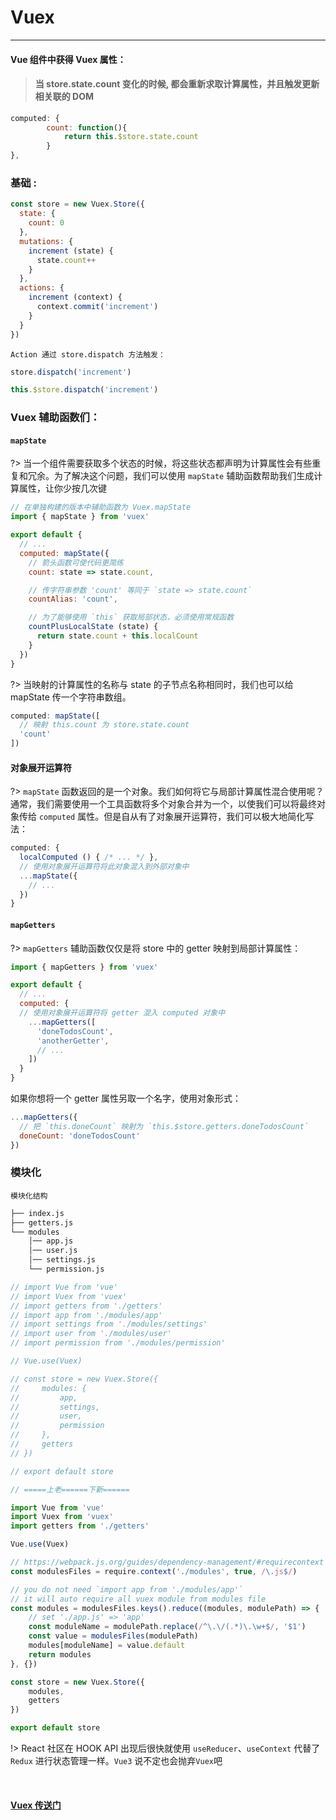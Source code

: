 # Vuex

<hr>

#### Vue 组件中获得 Vuex 属性：

> #### 当 store.state.count 变化的时候, 都会重新求取计算属性，并且触发更新相关联的 DOM

```javascript
computed: {
        count: function(){
            return this.$store.state.count
        }
},
```

### 基础 :

```javascript
const store = new Vuex.Store({
  state: {
    count: 0
  },
  mutations: {
    increment (state) {
      state.count++
    }
  },
  actions: {
    increment (context) {
      context.commit('increment')
    }
  }
})
```

`Action 通过 store.dispatch 方法触发：`

```javascript
store.dispatch('increment')   

this.$store.dispatch('increment')
```

### Vuex 辅助函数们：

#### `mapState`

?> 当一个组件需要获取多个状态的时候，将这些状态都声明为计算属性会有些重复和冗余。为了解决这个问题，我们可以使用 `mapState` 辅助函数帮助我们生成计算属性，让你少按几次键

```javascript
// 在单独构建的版本中辅助函数为 Vuex.mapState
import { mapState } from 'vuex'

export default {
  // ...
  computed: mapState({
    // 箭头函数可使代码更简练
    count: state => state.count,

    // 传字符串参数 'count' 等同于 `state => state.count`
    countAlias: 'count',

    // 为了能够使用 `this` 获取局部状态，必须使用常规函数
    countPlusLocalState (state) {
      return state.count + this.localCount
    }
  })
}
```

?> 当映射的计算属性的名称与 state 的子节点名称相同时，我们也可以给 mapState 传一个字符串数组。

```javascript
computed: mapState([
  // 映射 this.count 为 store.state.count
  'count'
])
```
#### 对象展开运算符

?> `mapState` 函数返回的是一个对象。我们如何将它与局部计算属性混合使用呢？通常，我们需要使用一个工具函数将多个对象合并为一个，以使我们可以将最终对象传给 `computed` 属性。但是自从有了对象展开运算符，我们可以极大地简化写法：

```javascript
computed: {
  localComputed () { /* ... */ },
  // 使用对象展开运算符将此对象混入到外部对象中
  ...mapState({
    // ...
  })
}
```

#### `mapGetters`

?> `mapGetters` 辅助函数仅仅是将 store 中的 getter 映射到局部计算属性：

```javascript
import { mapGetters } from 'vuex'

export default {
  // ...
  computed: {
  // 使用对象展开运算符将 getter 混入 computed 对象中
    ...mapGetters([
      'doneTodosCount',
      'anotherGetter',
      // ...
    ])
  }
}
```
如果你想将一个 getter 属性另取一个名字，使用对象形式：

```javascript
...mapGetters({
  // 把 `this.doneCount` 映射为 `this.$store.getters.doneTodosCount`
  doneCount: 'doneTodosCount'
})
```

### 模块化


`模块化结构`

```bash
├── index.js
├── getters.js
└── modules
    │── app.js
    │── user.js
    │── settings.js
    └── permission.js

```

```javascript
// import Vue from 'vue'
// import Vuex from 'vuex'
// import getters from './getters'
// import app from './modules/app'
// import settings from './modules/settings'
// import user from './modules/user'
// import permission from './modules/permission'

// Vue.use(Vuex)

// const store = new Vuex.Store({
//     modules: {
//         app,
//         settings,
//         user,
//         permission
//     },
//     getters
// })

// export default store

// =====上老======下新======

import Vue from 'vue'
import Vuex from 'vuex'
import getters from './getters'

Vue.use(Vuex)

// https://webpack.js.org/guides/dependency-management/#requirecontext
const modulesFiles = require.context('./modules', true, /\.js$/)

// you do not need `import app from './modules/app'`
// it will auto require all vuex module from modules file
const modules = modulesFiles.keys().reduce((modules, modulePath) => {
    // set './app.js' => 'app'
    const moduleName = modulePath.replace(/^\.\/(.*)\.\w+$/, '$1')
    const value = modulesFiles(modulePath)
    modules[moduleName] = value.default
    return modules
}, {})

const store = new Vuex.Store({
    modules,
    getters
})

export default store
```

!> React 社区在 HOOK API 出现后很快就使用 `useReducer`、`useContext` 代替了 `Redux` 进行状态管理一样。`Vue3` 说不定也会抛弃`Vuex`吧

<br>

#### [Vuex 传送门](https://vuex.vuejs.org/zh/)


<style>
@import url('static/css/code2.css');
</style>